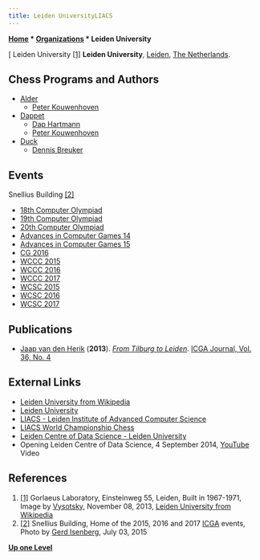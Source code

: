 ```yaml
---
title: Leiden UniversityLIACS
---
```

**[Home](Home "Home") \* [Organizations](Organizations "Organizations") \* Leiden University**



[ Leiden University <a id="cite-note-1" href="#cite-ref-1">[1]</a>
**Leiden University**, [Leiden](https://en.wikipedia.org/wiki/Leiden), [The Netherlands](https://en.wikipedia.org/wiki/Netherlands). 



## Chess Programs and Authors


* [Alder](Alder "Alder")
	+ [Peter Kouwenhoven](Peter_Kouwenhoven "Peter Kouwenhoven")
* [Dappet](Dappet "Dappet")
	+ [Dap Hartmann](Dap_Hartmann "Dap Hartmann")
	+ [Peter Kouwenhoven](Peter_Kouwenhoven "Peter Kouwenhoven")
* [Duck](Duck "Duck")
	+ [Dennis Breuker](Dennis_Breuker "Dennis Breuker")


## Events


 [](File:SnelliusBuilding_2015.JPG) Snellius Building <a id="cite-note-2" href="#cite-ref-2">[2]</a> 
* [18th Computer Olympiad](18th_Computer_Olympiad "18th Computer Olympiad")
* [19th Computer Olympiad](19th_Computer_Olympiad "19th Computer Olympiad")
* [20th Computer Olympiad](20th_Computer_Olympiad "20th Computer Olympiad")
* [Advances in Computer Games 14](Advances_in_Computer_Games_14 "Advances in Computer Games 14")
* [Advances in Computer Games 15](Advances_in_Computer_Games_15 "Advances in Computer Games 15")
* [CG 2016](CG_2016 "CG 2016")
* [WCCC 2015](WCCC_2015 "WCCC 2015")
* [WCCC 2016](WCCC_2016 "WCCC 2016")
* [WCCC 2017](WCCC_2017 "WCCC 2017")
* [WCSC 2015](WCSC_2015 "WCSC 2015")
* [WCSC 2016](WCSC_2016 "WCSC 2016")
* [WCSC 2017](WCSC_2017 "WCSC 2017")


## Publications


* [Jaap van den Herik](Jaap_van_den_Herik "Jaap van den Herik") (**2013**). *[From Tilburg to Leiden](ICGA_Journal#FromTilburgtoLeiden "ICGA Journal")*. [ICGA Journal, Vol. 36, No. 4](ICGA_Journal#36_4 "ICGA Journal")


## External Links


* [Leiden University from Wikipedia](https://en.wikipedia.org/wiki/Leiden_University)
* [Leiden University](http://www.leiden.edu/)
* [LIACS - Leiden Institute of Advanced Computer Science](http://www.liacs.nl/)
* [LIACS World Championship Chess](http://www.liacs.nl/~jvis/chess.html)
* [Leiden Centre of Data Science - Leiden University](http://www.universiteitleiden.nl/en/science/leiden-centre-of-data-science)
* Opening Leiden Centre of Data Science, 4 September 2014, [YouTube](https://en.wikipedia.org/wiki/YouTube) Video


 
## References


1. <a id="cite-ref-1" href="#cite-note-1">[1]</a> Gorlaeus Laboratory, Einsteinweg 55, Leiden, Built in 1967-1971, Image by [Vysotsky](https://commons.wikimedia.org/wiki/User:Vysotsky), November 08, 2013, [Leiden University from Wikipedia](https://en.wikipedia.org/wiki/Leiden_University)
2. <a id="cite-ref-2" href="#cite-note-2">[2]</a> Snellius Building, Home of the 2015, 2016 and 2017 [ICGA](ICGA "ICGA") events, Photo by [Gerd Isenberg](Gerd_Isenberg "Gerd Isenberg"), July 03, 2015

**[Up one Level](Organizations "Organizations")**







 
